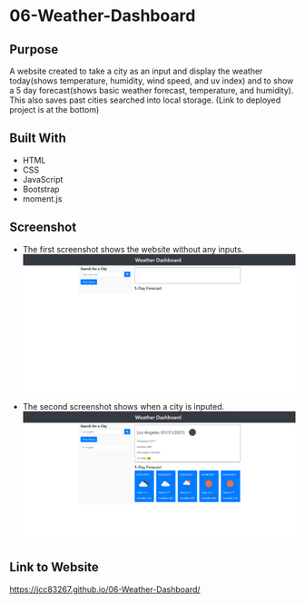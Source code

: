 # 06-Weather-Dashboard

## Purpose
A website created to take a city as an input and display the weather today(shows temperature, humidity, wind speed, and uv index) and to show a 5 day forecast(shows basic weather forecast, temperature, and humidity). This also saves past cities searched into local storage. (Link to deployed project is at the bottom)

## Built With
* HTML
* CSS
* JavaScript
* Bootstrap
* moment.js

## Screenshot
* The first screenshot shows the website without any inputs.
![screenshot of the password generator](./assets/images/screenshot-1.png)

* The second screenshot shows when a city is inputed.
![screenshot of the password generator](./assets/images/screenshot-2.png)

## Link to Website
https://jcc83267.github.io/06-Weather-Dashboard/